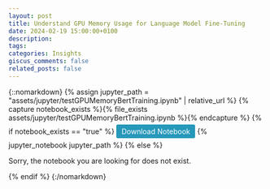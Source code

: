 ```yaml
---
layout: post
title: Understand GPU Memory Usage for Language Model Fine-Tuning
date: 2024-02-19 15:00:00+0100
description:
tags:
categories: Insights
giscus_comments: false
related_posts: false
---
```



{::nomarkdown}
{% assign jupyter_path = "assets/jupyter/testGPUMemoryBertTraining.ipynb" | relative_url %}
{% capture notebook_exists %}{% file_exists assets/jupyter/testGPUMemoryBertTraining.ipynb %}{% endcapture %}
{% if notebook_exists == "true" %}
    <a href="{{ '/assets/jupyter/testGPUMemoryBertTraining.ipynb' | relative_url }}" download class="download-button">Download Notebook</a>
    {% jupyter_notebook jupyter_path %}
{% else %}
    <p>Sorry, the notebook you are looking for does not exist.</p>
{% endif %}
{:/nomarkdown}

<style>
.download-button {
    display: inline-block;
    padding: 5px 10px; /* Smaller padding */
    margin: 5px 0; /* Smaller margin */
    background-color: #2698BA;
    color: white;
    text-decoration: none;
    border-radius: 3px; /* Slightly rounded corners */
    text-align: center;
    font-size: 14px; /* Smaller font size */
}
</style>